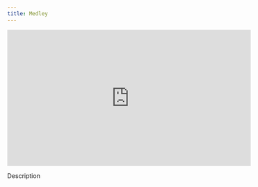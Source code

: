 ```yaml
---
title: Medley
---
```


<iframe width="560" height="315" src="https://www.youtube.com/embed/k8qdttKsFns" title="YouTube video player" frameborder="0" allow="accelerometer; autoplay; clipboard-write; encrypted-media; gyroscope; picture-in-picture" allowfullscreen></iframe>

Description
